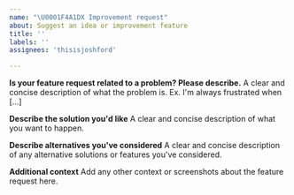 ```yaml
---
name: "\U0001F4A1DX Improvement request"
about: Suggest an idea or improvement feature 
title: ''
labels: ''
assignees: 'thisisjoshford'

---
```


**Is your feature request related to a problem? Please describe.**
A clear and concise description of what the problem is. Ex. I'm always frustrated when [...]

**Describe the solution you'd like**
A clear and concise description of what you want to happen.

**Describe alternatives you've considered**
A clear and concise description of any alternative solutions or features you've considered.

**Additional context**
Add any other context or screenshots about the feature request here.
